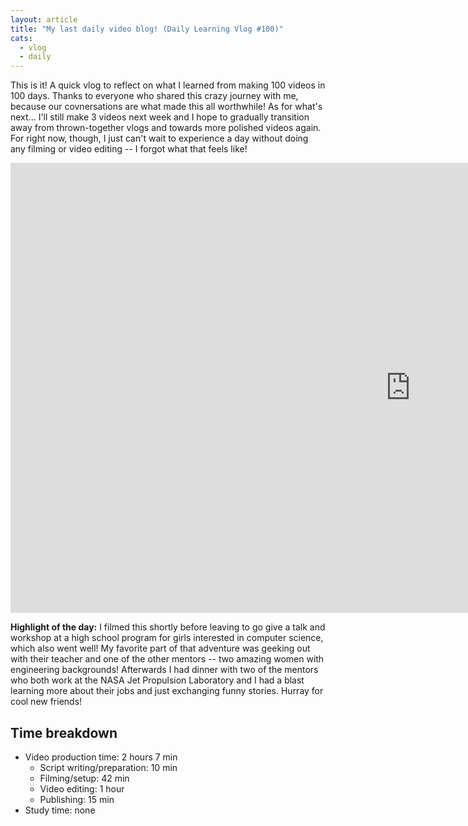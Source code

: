 ```yaml
---
layout: article
title: "My last daily video blog! (Daily Learning Vlog #100)"
cats:
  - vlog
  - daily
---
```


This is it! A quick vlog to reflect on what I learned from making 100 videos in 100 days. Thanks to everyone who shared this crazy journey with me, because our covnersations are what made this all worthwhile! As for what's next... I'll still make 3 videos next week and I hope to gradually transition away from thrown-together vlogs and towards more polished videos again. For right now, though, I just can't wait to experience a day without doing any filming or video editing -- I forgot what that feels like!

<iframe width="1280" height="720" src="https://www.youtube.com/embed/yT7jl8m9hgg" frameborder="0" allowfullscreen></iframe>

**Highlight of the day:** I filmed this shortly before leaving to go give a talk and workshop at a high school program for girls interested in computer science, which also went well! My favorite part of that adventure was geeking out with their teacher and one of the other mentors -- two amazing women with engineering backgrounds! Afterwards I had dinner with two of the mentors who both work at the NASA Jet Propulsion Laboratory and I had a blast learning more about their jobs and just exchanging funny stories. Hurray for cool new friends!

## Time breakdown

- Video production time: 2 hours 7 min
  - Script writing/preparation: 10 min
  - Filming/setup: 42 min
  - Video editing: 1 hour
  - Publishing: 15 min
- Study time: none